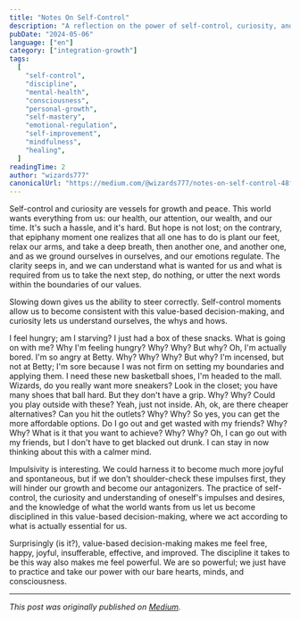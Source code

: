 ```yaml
---
title: "Notes On Self-Control"
description: "A reflection on the power of self-control, curiosity, and value-based decision making in personal growth and emotional regulation."
pubDate: "2024-05-06"
language: ["en"]
category: ["integration-growth"]
tags:
  [
    "self-control",
    "discipline",
    "mental-health",
    "consciousness",
    "personal-growth",
    "self-mastery",
    "emotional-regulation",
    "self-improvement",
    "mindfulness",
    "healing",
  ]
readingTime: 2
author: "wizards777"
canonicalUrl: "https://medium.com/@wizards777/notes-on-self-control-48f01e1f21ff"
---
```


Self-control and curiosity are vessels for growth and peace. This world wants everything from us: our health, our attention, our wealth, and our time. It's such a hassle, and it's hard.
But hope is not lost; on the contrary, that epiphany moment one realizes that all one has to do is plant our feet, relax our arms, and take a deep breath, then another one, and another one, and as we ground ourselves in ourselves, and our emotions regulate. The clarity seeps in, and we can understand what is wanted for us and what is required from us to take the next step, do nothing, or utter the next words within the boundaries of our values.

Slowing down gives us the ability to steer correctly. Self-control moments allow us to become consistent with this value-based decision-making, and curiosity lets us understand ourselves, the whys and hows.

I feel hungry; am I starving? I just had a box of these snacks. What is going on with me? Why I'm feeling hungry? Why? Why? But why? Oh, I'm actually bored. I'm so angry at Betty. Why? Why? Why? But why? I'm incensed, but not at Betty; I'm sore because I was not firm on setting my boundaries and applying them. I need these new basketball shoes, I'm headed to the mall. Wizards, do you really want more sneakers? Look in the closet; you have many shoes that ball hard. But they don't have a grip. Why? Why? Could you play outside with these? Yeah, just not inside. Ah, ok, are there cheaper alternatives? Can you hit the outlets? Why? Why? So yes, you can get the more affordable options. Do I go out and get wasted with my friends? Why? Why? What is it that you want to achieve? Why? Why? Oh, I can go out with my friends, but I don't have to get blacked out drunk. I can stay in now thinking about this with a calmer mind.

Impulsivity is interesting. We could harness it to become much more joyful and spontaneous, but if we don't shoulder-check these impulses first, they will hinder our growth and become our antagonizers. The practice of self-control, the curiosity and understanding of oneself's impulses and desires, and the knowledge of what the world wants from us let us become disciplined in this value-based decision-making, where we act according to what is actually essential for us.

Surprisingly (is it?), value-based decision-making makes me feel free, happy, joyful, insufferable, effective, and improved. The discipline it takes to be this way also makes me feel powerful. We are so powerful; we just have to practice and take our power with our bare hearts, minds, and consciousness.

---

_This post was originally published on [Medium](https://medium.com/@wizards777/notes-on-self-control-48f01e1f21ff)._
